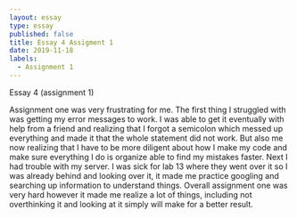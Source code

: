 ```yaml
---
layout: essay
type: essay
published: false
title: Essay 4 Assigment 1
date: 2019-11-18
labels:
  - Assignment 1
---
```

Essay 4 (assignment 1)

Assignment one was very frustrating for me. The first thing I struggled with was getting my error messages to work. I was able to get it eventually with help from a friend and realizing that I forgot a semicolon which messed up everything and made it that the whole statement did not work. But also me now realizing that I have to be more diligent about how I make my code and make sure everything I do is organize able to find my mistakes faster.
Next I had trouble with my server. I was sick for lab 13 where they went over it so I was already behind and looking over it, it made me practice googling and searching up information to understand things. 
Overall assignment one was very hard however it made me realize a lot of things, including not overthinking it and looking at it simply will make for a better result. 
